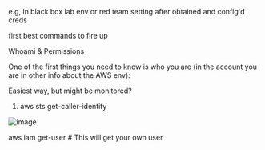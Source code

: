 e.g, 
in black box lab env or red team setting after obtained and config'd creds 

first best commands to fire up

Whoami & Permissions

One of the first things you need to know is who you are (in the account you are in other info about the AWS env):

Easiest way, but might be monitored?
1. aws sts get-caller-identity
   
![image](https://github.com/user-attachments/assets/63860e9e-35a7-4409-b3f7-8446ae91f0e9)

aws iam get-user # This will get your own user


